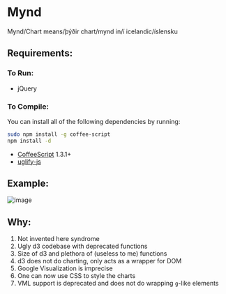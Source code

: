 # Mynd
Mynd/Chart means/þýðir chart/mynd in/í icelandic/íslensku

## Requirements:
### To Run:

- jQuery

### To Compile:

You can install all of the following dependencies by running:

```bash
sudo npm install -g coffee-script
npm install -d
```

- [CoffeeScript](http://coffeescript.org/) 1.3.1+
- [uglify-js](https://github.com/mishoo/UglifyJS)

## Example:
![image](https://raw.github.com/radekstepan/mynd/master/example.jpeg)

## Why:

1. Not invented here syndrome
2. Ugly d3 codebase with deprecated functions
3. Size of d3 and plethora of (useless to me) functions
4. d3 does not do charting, only acts as a wrapper for DOM
5. Google Visualization is imprecise
6. One can now use CSS to style the charts
7. VML support is deprecated and does not do wrapping `g`-like elements